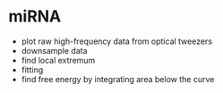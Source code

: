 # miRNA
- plot raw high-frequency data from optical tweezers
- downsample data
- find local extremum
- fitting
- find free energy by integrating area below the curve
